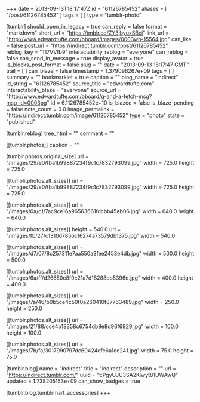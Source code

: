 +++
date = 2013-09-13T18:17:47Z
id = "61126785452"
aliases = [ "/post/61126785452" ]
tags = [ ]
type = "tumblr-photo"

[tumblr]
should_open_in_legacy = true
can_reply = false
format = "markdown"
short_url = "https://tmblr.co/ZY3jbyuxSBci"
link_url = "http://www.edwardtufte.com/bboard/images/0003wh-15564.jpg"
can_like = false
post_url = "https://indirect.tumblr.com/post/61126785452"
reblog_key = "Tl7VVfb9"
interactability_reblog = "everyone"
can_reblog = false
can_send_in_message = true
display_avatar = true
is_blocks_post_format = false
slug = ""
date = "2013-09-13 18:17:47 GMT"
trail = [ ]
can_blaze = false
timestamp = 1.379096267e+09
tags = [ ]
summary = ""
bookmarklet = true
caption = ""
blog_name = "indirect"
id_string = "61126785452"
source_title = "edwardtufte.com"
interactability_blaze = "everyone"
source_url = "http://www.edwardtufte.com/bboard/q-and-a-fetch-msg?msg_id=0003pg"
id = 6.1126785452e+10
is_blazed = false
is_blaze_pending = false
note_count = 0.0
image_permalink = "https://indirect.tumblr.com/image/61126785452"
type = "photo"
state = "published"

[tumblr.reblog]
tree_html = ""
comment = ""

[[tumblr.photos]]
caption = ""

[tumblr.photos.original_size]
url = "/images/29/e0/fba1b99887234f9c1c7832793099.jpg"
width = 725.0
height = 725.0

[[tumblr.photos.alt_sizes]]
url = "/images/29/e0/fba1b99887234f9c1c7832793099.jpg"
width = 725.0
height = 725.0

[[tumblr.photos.alt_sizes]]
url = "/images/0a/c1/7ac9ce16a96563661fdcbb45eb06.jpg"
width = 640.0
height = 640.0

[[tumblr.photos.alt_sizes]]
height = 540.0
url = "/images/fb/27/c1310d785bc16274a73579db1375.jpg"
width = 540.0

[[tumblr.photos.alt_sizes]]
url = "/images/d7/07/8c257311e7aa550a3fee2453e4db.jpg"
width = 500.0
height = 500.0

[[tumblr.photos.alt_sizes]]
url = "/images/6a/ff/d26650c8f9c21a7d18288eb5396d.jpg"
width = 400.0
height = 400.0

[[tumblr.photos.alt_sizes]]
url = "/images/7a/46/b0b5ce4c50f0a260410f87763489.jpg"
width = 250.0
height = 250.0

[[tumblr.photos.alt_sizes]]
url = "/images/21/88/cce4b18358c6754db9e8d96f6929.jpg"
width = 100.0
height = 100.0

[[tumblr.photos.alt_sizes]]
url = "/images/7b/fa/3017990797dc60424dfc6a1ce241.jpg"
width = 75.0
height = 75.0

[tumblr.blog]
name = "indirect"
title = "indirect"
description = ""
url = "https://indirect.tumblr.com/"
uuid = "t:PgyUJU3SA2Klwyt81UWAwQ"
updated = 1.738205153e+09
can_show_badges = true

[tumblr.blog.tumblrmart_accessories]
+++
